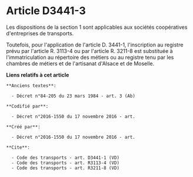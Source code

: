 # Article D3441-3

Les dispositions de la section 1 sont applicables aux sociétés coopératives d'entreprises de transports. 

Toutefois, pour l'application de l'article D. 3441-1, l'inscription au registre prévu par l'article R. 3113-4 ou par
l'article R. 3211-8 est substituée à l'immatriculation au répertoire des métiers ou au registre tenu par les chambres de
métiers et de l'artisanat d'Alsace et de Moselle.

**Liens relatifs à cet article**

	**Anciens textes**:

	  - Décret n°84-205 du 23 mars 1984 - art. 3 (Ab)

	**Codifié par**:

	  - Décret n°2016-1550 du 17 novembre 2016 - art.

	**Créé par**:

	  - Décret n°2016-1550 du 17 novembre 2016 - art.

	**Cite**:

	  - Code des transports - art. D3441-1 (VD)
	  - Code des transports - art. R3113-4 (VD)
	  - Code des transports - art. R3211-8 (VD)
